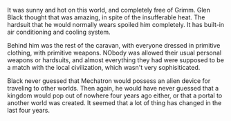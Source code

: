 It was sunny and hot on this world, and completely free of Grimm. Glen Black thought that was amazing, in spite of the insufferable heat. The hardsuit that he would normally wears spoiled him completely. It has built-in air conditioning and cooling system.

Behind him was the rest of the caravan, with everyone dressed in primitive clothing, with primitive weapons. NObody was allowed their usual personal weapons or hardsuits, and almost everything they had were supposed to be a match with the local civilization, which wasn't very sophisiticated.

Black never guessed that Mechatron would possess an alien device for traveling to other worlds. Then again, he would have never guessed that a kingdom would pop out of nowhere four years ago either, or that a portal to another world was created. It seemed that a lot of thing has changed in the last four years.
